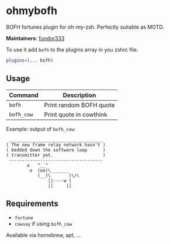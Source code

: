 # ohmybofh

BOFH fortunes plugin for oh-my-zsh. Perfectly suitable as MOTD.

**Maintainers**: [fundor333](https://github.com/fundor333) 

To use it add `bofh` to the plugins array in you zshrc file.

```zsh
plugins=(... bofh)
```

## Usage

| Command     | Description                     |
| ----------- | ------------------------------- |
| `bofh`      | Print random BOFH quote         |
| `bofh_cow`  | Print quote in cowthink         |

Example: output of `bofh_cow`:

```
 ____________________________________
( The new frame relay network hasn't )
( bedded down the software loop      )
( transmitter yet.                   )
 ------------------------------------
        o   ^__^
         o  (oo)\_______
            (__)\       )\/\
                ||----w |
                ||     ||
```

## Requirements

- `fortune`
- `cowsay` if using `bofh_cow`

Available via homebrew, apt, ...
